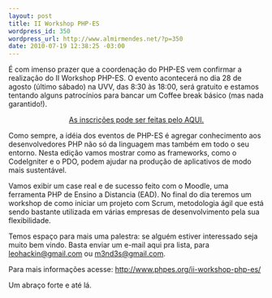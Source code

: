 ```yaml
--- 
layout: post
title: II Workshop PHP-ES
wordpress_id: 350
wordpress_url: http://www.almirmendes.net/?p=350
date: 2010-07-19 12:38:25 -03:00
---
```

É com imenso prazer que a coordenação do PHP-ES vem confirmar a  realização do II Workshop PHP-ES. O evento acontecerá no dia 28 de  agosto (último sábado) na UVV, das 8:30 às 18:00, será gratuito e  estamos tentando alguns patrocínios para bancar um Coffee break básico  (mas nada garantido!).
<p style="text-align: center;"><a href="http://spreadsheets.google.com/viewform?hl=en&amp;formkey=dHJibnkyZEs2VzhFNmhHYTEyYXRwV0E6MQ#gid=0">As inscrições pode ser feitas pelo AQUI.</a></p>
Como sempre, a idéia dos eventos de PHP-ES é agregar conhecimento aos  desenvolvedores PHP não só da linguagem mas também em todo o seu  entorno. Nesta edição vamos mostrar como as frameworks, como o  CodeIgniter e o PDO, podem ajudar na produção de aplicativos de modo  mais sustentável.

Vamos exibir um case real e de sucesso feito com o Moodle, uma  ferramenta PHP de Ensino a Distancia (EAD). No final do dia teremos um  workshop de como iniciar um projeto com Scrum, metodologia ágil que está  sendo bastante utilizada em várias empresas de desenvolvimento pela sua  flexibilidade.

Temos espaço para mais uma palestra: se alguém estiver interessado  seja muito bem vindo. Basta enviar um e-mail aqui pra lista, para  leohackin@gmail.com ou m3nd3s@gmail.com.

Para mais informações acesse: <a href="http://www.phpes.org/ii-workshop-php-es/">http://www.phpes.org/ii-workshop-php-es/</a>

Um abraço forte e até lá.﻿
